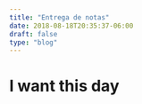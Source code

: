```yaml
---
title: "Entrega de notas"
date: 2018-08-18T20:35:37-06:00
draft: false
type: "blog"
---
```


# I want this day

